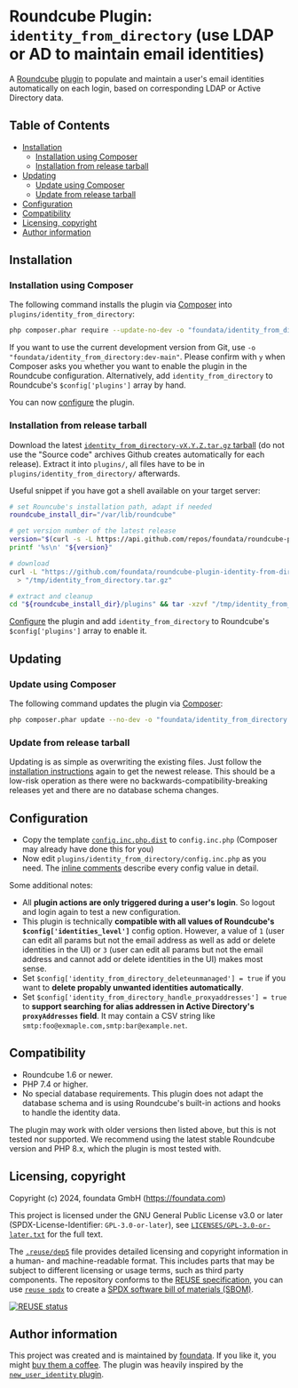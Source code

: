 # Roundcube Plugin: `identity_from_directory` (use LDAP or AD to maintain email identities)

A [Roundcube](https://roundcube.net/) [plugin](https://plugins.roundcube.net/) to populate and maintain a user's email identities automatically on each login, based on corresponding LDAP or Active Directory data.


## Table of Contents

- [Installation](#installation)
  - [Installation using Composer](#installation-using-composer)
  - [Installation from release tarball](#installation-from-release-tarball)
- [Updating](#updating)
  - [Update using Composer](#update-using-composer)
  - [Update from release tarball](#update-from-release-tarball)
- [Configuration](#configuration)
- [Compatibility](#compatibility)
- [Licensing, copyright](#licensing-copyright)
- [Author information](#author-information)


## Installation

### Installation using Composer

The following command installs the plugin via [Composer](https://getcomposer.org/download/) into `plugins/identity_from_directory`:

```bash
php composer.phar require --update-no-dev -o "foundata/identity_from_directory:*"`
```

If you want to use the current development version from Git, use `-o "foundata/identity_from_directory:dev-main"`. Please confirm with `y` when Composer asks you whether you want to enable the plugin in the Roundcube configuration. Alternatively, add `identity_from_directory` to Roundcube's `$config['plugins']` array by hand.

You can now [configure](#configuration) the plugin.


### Installation from release tarball

Download the latest [`identity_from_directory-vX.Y.Z.tar.gz` tarball](https://github.com/foundata/roundcube-plugin-identity-from-directory/releases) (do not use the "Source code" archives Github creates automatically for each release). Extract it into `plugins/`, all files have to be in `plugins/identity_from_directory/` afterwards.

Useful snippet if you have got a shell available on your target server:

```bash
# set Rouncube's installation path, adapt if needed
roundcube_install_dir="/var/lib/roundcube"

# get version number of the latest release
version="$(curl -s -L https://api.github.com/repos/foundata/roundcube-plugin-identity-from-directory/releases/latest | jq -r '.tag_name' | sed -e 's/^v//g')"
printf '%s\n' "${version}"

# download
curl -L "https://github.com/foundata/roundcube-plugin-identity-from-directory/releases/download/v${version}/identity_from_directory-v${version}.tar.gz" \
  > "/tmp/identity_from_directory.tar.gz"

# extract and cleanup
cd "${roundcube_install_dir}/plugins" && tar -xzvf "/tmp/identity_from_directory.tar.gz" && rm "/tmp/identity_from_directory.tar.gz"
```

[Configure](#configuration) the plugin and add `identity_from_directory` to Roundcube's `$config['plugins']` array to enable it.


## Updating

### Update using Composer

The following command updates the plugin via [Composer](https://getcomposer.org/download/):

```bash
php composer.phar update --no-dev -o "foundata/identity_from_directory:*"`
```

### Update from release tarball

Updating is as simple as overwriting the existing files. Just follow the [installation instructions](#installation) again to get the newest release. This should be a low-risk operation as there were no backwards-compatibility-breaking releases yet and there are no database schema changes.


## Configuration

- Copy the template [`config.inc.php.dist`](./config.inc.php.dist) to `config.inc.php` (Composer may already have done this for you)
- Now edit `plugins/identity_from_directory/config.inc.php` as you need. The [inline comments](./config.inc.php.dist) describe every config value in detail.

Some additional notes:

* All **plugin actions are only triggered during a user's login**. So logout and login again to test a new configuration.
* This plugin is technically **compatible with all values of Roundcube's `$config['identities_level']`** config option. However, a value of `1` (user can edit all params but not the email address as well as add or delete identities in the UI) or `3` (user can edit all params but not the email address and cannot add or delete identities in the UI) makes most sense.
* Set `$config['identity_from_directory_deleteunmanaged'] = true` if you want to **delete propably unwanted identities automatically**.
* Set `$config['identity_from_directory_handle_proxyaddresses'] = true` to **support searching for alias addressen in Active Directory's `proxyAddresses` field**. It may contain a CSV string like `smtp:foo@exmaple.com,smtp:bar@example.net`.


## Compatibility

- Roundcube 1.6 or newer.
- PHP 7.4 or higher.
- No special database requirements. This plugin does not adapt the database schema and is using Roundcube's built-in actions and hooks to handle the identity data.

The plugin may work with older versions then listed above, but this is not tested nor supported. We recommend using the latest stable Roundcube version and PHP 8.x, which the plugin is most tested with.


## Licensing, copyright

<!--REUSE-IgnoreStart-->
Copyright (c) 2024, foundata GmbH (https://foundata.com)

This project is licensed under the GNU General Public License v3.0 or later (SPDX-License-Identifier: `GPL-3.0-or-later`), see [`LICENSES/GPL-3.0-or-later.txt`](LICENSES/GPL-3.0-or-later.txt) for the full text.

The [`.reuse/dep5`](.reuse/dep5) file provides detailed licensing and copyright information in a human- and machine-readable format. This includes parts that may be subject to different licensing or usage terms, such as third party components. The repository conforms to the [REUSE specification](https://reuse.software/spec/), you can use [`reuse spdx`](https://reuse.readthedocs.io/en/latest/readme.html#cli) to create a [SPDX software bill of materials (SBOM)](https://en.wikipedia.org/wiki/Software_Package_Data_Exchange).
<!--REUSE-IgnoreEnd-->

[![REUSE status](https://api.reuse.software/badge/github.com/foundata/roundcube-plugin-identity-from-directory)](https://api.reuse.software/info/github.com/foundata/roundcube-plugin-identity-from-directory)


## Author information

This project was created and is maintained by [foundata](https://foundata.com/). If you like it, you might [buy them a coffee](https://buy-me-a.coffee/roundcube-plugin-identity-from-directory/). The plugin was heavily inspired by the [`new_user_identity` plugin](https://github.com/roundcube/roundcubemail/tree/master/plugins/new_user_identity).
